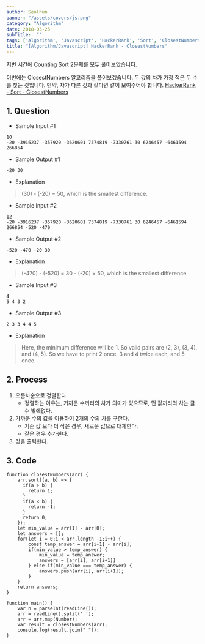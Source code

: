 ```yaml
---
author: Seolhun
banner: "/assets/covers/js.png"
category: "Algorithm"
date: 2018-03-25
subTitle:  ""
tags: ['Algorithm', 'Javascript', 'HackerRank', 'Sort', 'ClosestNumbers']
title: "[Algorithm/Javascript] HackerRank - ClosestNumbers"
---
```


저번 시간에 Counting Sort 2문제를 모두 풀어보았습니다.

이번에는 ClosestNumbers 알고리즘을 풀어보겠습니다.
두 값의 차가 가장 적은 두 수를 찾는 것입니다. 만약, 차가 다른 것과 같다면 같이 보여주어야 합니다.
[HackerRank - Sort - ClosestNumbers](https://www.hackerrank.com/challenges/closest-numbers/problem)


## 1. Question
- Sample Input #1
```
10
-20 -3916237 -357920 -3620601 7374819 -7330761 30 6246457 -6461594 266854
```

- Sample Output #1
```
-20 30
```
- Explanation
> (30) - (-20) = 50, which is the smallest difference.

- Sample Input #2
```
12
-20 -3916237 -357920 -3620601 7374819 -7330761 30 6246457 -6461594 266854 -520 -470
```
- Sample Output #2
```
-520 -470 -20 30
```
- Explanation
> (-470) - (-520) = 30 - (-20) = 50, which is the smallest difference.

- Sample Input #3
```
4
5 4 3 2
```
- Sample Output #3
```
2 3 3 4 4 5
```
- Explanation
> Here, the minimum difference will be 1. So valid pairs are (2, 3), (3, 4), and (4, 5). So we have to print 2 once, 3 and 4 twice each, and 5 once.

## 2. Process
1. 오름차순으로 정렬한다.
    - 정렬하는 이유는, 가까운 수끼리의 차가 의미가 있으므로, 먼 값끼리의 차는 클 수 밖에없다.
2. 가까운 수의 값을 이용하여 2개의 수의 차를 구한다.
    - 기존 값 보다 더 작은 경우, 새로운 값으로 대체한다.
    - 같은 경우 추가한다.
3. 값을 출력한다.

## 3. Code
```tsx
function closestNumbers(arr) {
    arr.sort((a, b) => {
      if(a > b) {
        return 1;
      }
      if(a < b) {
        return -1;
      }
      return 0;
    });
    let min_value = arr[1] - arr[0];
    let answers = [];
    for(let i = 0;i < arr.length -1;i++) {
        const temp_answer = arr[i+1] - arr[i];
        if(min_value > temp_answer) {
            min_value = temp_answer;
            answers = [arr[i], arr[i+1]]
        } else if(min_value === temp_answer) {
            answers.push(arr[i], arr[i+1]);
        }
    }
    return answers;
}

function main() {
    var n = parseInt(readLine());
    arr = readLine().split(' ');
    arr = arr.map(Number);
    var result = closestNumbers(arr);
    console.log(result.join(" "));
}
```
